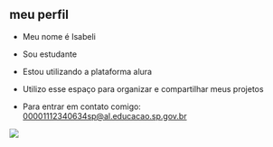## meu perfil
- Meu nome é Isabeli
- Sou estudante 
- Estou utilizando a plataforma alura 
- Utilizo esse espaço para organizar e compartilhar meus projetos 


- Para entrar em contato comigo:
00001112340634sp@al.educacao.sp.gov.br



![](https://media1.tenor.com/m/3V60jcQwEzsAAAAC/cony-brown-flying-kiss.gif)
